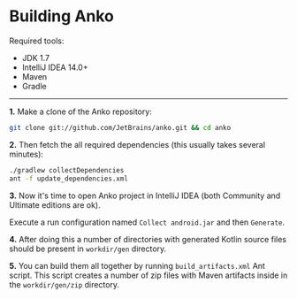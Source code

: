 Building Anko
===========

Required tools:

* JDK 1.7
* IntelliJ IDEA 14.0+
* Maven
* Gradle

***

**1.** Make a clone of the Anko repository:

```bash
git clone git://github.com/JetBrains/anko.git && cd anko
```

**2.** Then fetch the all required dependencies (this usually takes several minutes):

```bash
./gradlew collectDependencies
ant -f update_dependencies.xml
```

**3.** Now it's time to open Anko project in IntelliJ IDEA (both Community and Ultimate editions are ok).

Execute a run configuration named `Collect android.jar` and then `Generate`.

**4.** After doing this a number of directories with generated Kotlin source files should be present in `workdir/gen` directory.

**5.** You can build them all together by running `build_artifacts.xml` Ant script. This script creates a number of zip files with Maven artifacts inside in the `workdir/gen/zip` directory.